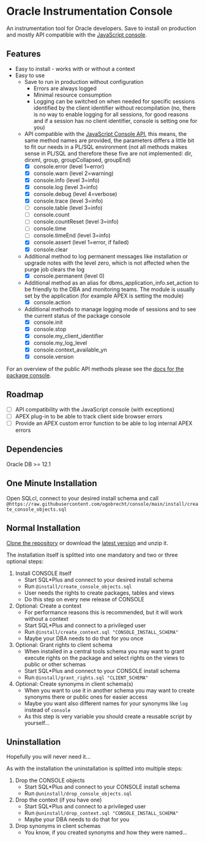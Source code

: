 # Oracle Instrumentation Console

An instrumentation tool for Oracle developers. Save to install on production and
mostly API compatible with the [JavaScript
console](https://developers.google.com/web/tools/chrome-devtools/console/api).

## Features

- Easy to install - works with or without a context
- Easy to use
  - Save to run in production without configuration
    - Errors are always logged
    - Minimal resource consumption
    - Logging can be switched on when needed for specific sessions identified by
      the client identifier without recompilation (no, there is no way to enable
      logging for all sessions, for good reasons and if a session has no client
      identifier, console is setting one for you)
  - API compatible with the [JavaScript Console
    API](https://developers.google.com/web/tools/chrome-devtools/console/api),
    this means, the same method names are provided, the parameters differs a
    little bit to fit our needs in a PL/SQL environment (not all methods makes
    sense in PL/SQL and therefore these five are not implemented: dir, dirxml,
    group, groupCollapsed, groupEnd)
    - [X] console.error (level 1=error)
    - [X] console.warn (level 2=warning)
    - [X] console.info (level 3=info)
    - [X] console.log (level 3=info)
    - [X] console.debug (level 4=verbose)
    - [X] console.trace (level 3=info)
    - [ ] console.table (level 3=info)
    - [ ] console.count
    - [ ] console.countReset (level 3=info)
    - [ ] console.time
    - [ ] console.timeEnd (level 3=info)
    - [X] console.assert (level 1=error, if failed)
    - [X] console.clear
  - Additional method to log permanent messages like installation or upgrade
    notes with the level zero, which is not affected when the purge job clears
    the log
    - [X] console.permanent (level 0)
  - Additional method as an alias for dbms_application_info.set_action to be
    friendly to the DBA and monitoring teams. The module is usually set by the
    application (for example APEX is setting the module)
    - [X] console.action
  - Additional methods to manage logging mode of sessions and to see the current
    status of the package console
    - [X] console.init
    - [X] console.stop
    - [X] console.my_client_identifier
    - [X] console.my_log_level
    - [X] console.context_available_yn
    - [X] console.version

For an overview of the public API methods please see the [docs for the package console](docs/console.md).

## Roadmap

- [ ] API compatibility with the JavaScript console (with exceptions)
- [ ] APEX plug-in to be able to track client side browser errors
- [ ] Provide an APEX custom error function to be able to log internal APEX errors

## Dependencies

Oracle DB >= 12.1

## One Minute Installation

Open SQLcl, connect to your desired install schema and call
`@https://raw.githubusercontent.com/ogobrecht/console/main/install/create_console_objects.sql`

## Normal Installation

[Clone the repository](https://github.com/ogobrecht/console) or download the
[latest
version](https://github.com/ogobrecht/oracle-instrumentation-console/releases/latest)
and unzip it.

The installation itself is splitted into one mandatory and two or three optional
steps:

1. Install CONSOLE itself
    - Start SQL*Plus and connect to your desired install schema
    - Run `@install/create_console_objects.sql`
    - User needs the rights to create packages, tables and views
    - Do this step on every new release of CONSOLE
2. Optional: Create a context
    - For performance reasons this is recommended, but it will work without a context
    - Start SQL*Plus and connect to a privileged user
    - Run `@install/create_context.sql "CONSOLE_INSTALL_SCHEMA"`
    - Maybe your DBA needs to do that for you once
3. Optional: Grant rights to client schema
    - When installed in a central tools schema you may want to grant execute
      rights on the package and select rights on the views to public or other
      schemas
    - Start SQL*Plus and connect to your CONSOLE install schema
    - Run `@install/grant_rights.sql "CLIENT_SCHEMA"`
4. Optional: Create synonyms in client schema(s)
    - When you want to use it in another schema you may want to create synonyms
      there or public ones for easier access
    - Maybe you want also different names for your synonyms like `log` instead
      of `console`
    - As this step is very variable you should create a reusable script by
      yourself...

## Uninstallation

Hopefully you will never need it...

As with the installation the uninstallation is splitted into multiple steps:

1. Drop the CONSOLE objects
    - Start SQL*Plus and connect to your CONSOLE install schema
    - Run `@uninstall/drop_console_objects.sql`
2. Drop the context (if you have one)
    - Start SQL*Plus and connect to a privileged user
    - Run `@uninstall/drop_context.sql "CONSOLE_INSTALL_SCHEMA"`
    - Maybe your DBA needs to do that for you
3. Drop synonyms in client schemas
    - You know, if you created synonyms and how they were named...
